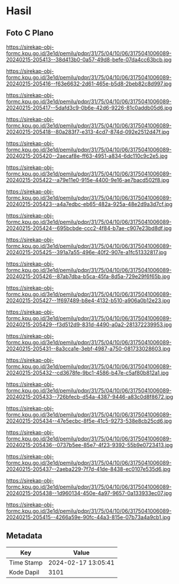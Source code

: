 # Hasil

## Foto C Plano

https://sirekap-obj-formc.kpu.go.id/3e1d/pemilu/pdpr/31/75/04/10/06/3175041006089-20240215-205413--38d413b0-0a57-49d8-befe-07da4cc63bcb.jpg

https://sirekap-obj-formc.kpu.go.id/3e1d/pemilu/pdpr/31/75/04/10/06/3175041006089-20240215-205416--f63e6632-2d61-465e-b5d8-2beb82c8d997.jpg

https://sirekap-obj-formc.kpu.go.id/3e1d/pemilu/pdpr/31/75/04/10/06/3175041006089-20240215-205417--5dafd3c9-0b6e-42d6-9226-81c0addb05d6.jpg

https://sirekap-obj-formc.kpu.go.id/3e1d/pemilu/pdpr/31/75/04/10/06/3175041006089-20240215-205418--80a283f7-e313-4cd7-874d-092e2512d47f.jpg

https://sirekap-obj-formc.kpu.go.id/3e1d/pemilu/pdpr/31/75/04/10/06/3175041006089-20240215-205420--2aecaf8e-ff63-4951-a834-6dc110c9c2e5.jpg

https://sirekap-obj-formc.kpu.go.id/3e1d/pemilu/pdpr/31/75/04/10/06/3175041006089-20240215-205422--a79e11e0-915e-4400-9e16-ae7bacd502f8.jpg

https://sirekap-obj-formc.kpu.go.id/3e1d/pemilu/pdpr/31/75/04/10/06/3175041006089-20240215-205423--a4a7edbc-eb65-482a-925a-48e2d9a3d7cf.jpg

https://sirekap-obj-formc.kpu.go.id/3e1d/pemilu/pdpr/31/75/04/10/06/3175041006089-20240215-205424--695bcbde-ccc2-4f84-b7ae-c907e23bd8df.jpg

https://sirekap-obj-formc.kpu.go.id/3e1d/pemilu/pdpr/31/75/04/10/06/3175041006089-20240215-205425--391a7a55-496e-40f2-907e-a1fc51332817.jpg

https://sirekap-obj-formc.kpu.go.id/3e1d/pemilu/pdpr/31/75/04/10/06/3175041006089-20240215-205426--87ab7dba-b5ca-45fa-8d5a-729e29f6f65b.jpg

https://sirekap-obj-formc.kpu.go.id/3e1d/pemilu/pdpr/31/75/04/10/06/3175041006089-20240215-205427--1f697489-b8e4-4132-b510-a906a0b12e23.jpg

https://sirekap-obj-formc.kpu.go.id/3e1d/pemilu/pdpr/31/75/04/10/06/3175041006089-20240215-205429--f3d512d9-831d-4490-a0a2-281372239953.jpg

https://sirekap-obj-formc.kpu.go.id/3e1d/pemilu/pdpr/31/75/04/10/06/3175041006089-20240215-205431--8a3cca1e-3ebf-4987-a750-081733028603.jpg

https://sirekap-obj-formc.kpu.go.id/3e1d/pemilu/pdpr/31/75/04/10/06/3175041006089-20240215-205432--cd3678fe-9bc1-4586-b47e-c5af80b812a1.jpg

https://sirekap-obj-formc.kpu.go.id/3e1d/pemilu/pdpr/31/75/04/10/06/3175041006089-20240215-205433--726bfecb-d54a-4387-9446-a83c0d8f8672.jpg

https://sirekap-obj-formc.kpu.go.id/3e1d/pemilu/pdpr/31/75/04/10/06/3175041006089-20240215-205434--47e5ecbc-8f5e-41c5-9273-538e8cb25cd6.jpg

https://sirekap-obj-formc.kpu.go.id/3e1d/pemilu/pdpr/31/75/04/10/06/3175041006089-20240215-205436--0737b5ee-85e7-4f23-9392-55b9e0723413.jpg

https://sirekap-obj-formc.kpu.go.id/3e1d/pemilu/pdpr/31/75/04/10/06/3175041006089-20240215-205437--2aeba229-7f7d-41de-8438-ec0107e535d6.jpg

https://sirekap-obj-formc.kpu.go.id/3e1d/pemilu/pdpr/31/75/04/10/06/3175041006089-20240215-205438--1d960134-450e-4a97-9657-0a133933ec07.jpg

https://sirekap-obj-formc.kpu.go.id/3e1d/pemilu/pdpr/31/75/04/10/06/3175041006089-20240215-205415--4266a59e-90fc-44a3-815e-07b73a4a9cb1.jpg


## Metadata

| Key        | Value               |
| ---------- | ------------------- |
| Time Stamp | 2024-02-17 13:05:41 |
| Kode Dapil | 3101                |



